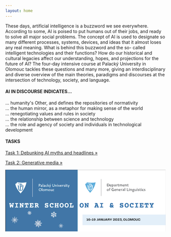 ```yaml
---
layout: home
---
```


These days, artificial intelligence is a buzzword we see everywhere. According to some, AI is poised to put humans out of their jobs, and ready to solve all major social problems. The concept of AI is used to designate so many different processes, systems, devices, and ideas that it almost loses any real meaning. What is behind this buzzword and the so- called intelligent technologies and their functions? How do our historical and cultural legacies affect our understanding, hopes, and projections for the future of AI? The four-day intensive course at Palacký University in Olomouc tackles these questions and many more, giving an interdisciplinary and diverse overview of the main theories, paradigms and discourses at the intersection of technology, society, and language.

#### AI IN DISCOURSE INDICATES...
... humanity's Other, and defines the repositories of normativity<br/>
... the human mirror, as a metaphor for making sense of the world<br/>
... renegotiating values and rules in society<br/>
... the relationship between science and technology<br/>
... the role and agency of society and individuals in technological development<br/>

#### TASKS
[Task 1: Debunking AI myths and headlines »](/task-debunking-myths/)

[Task 2: Generative media »](/task2/)


![Winter school Olomouc](/assets/img/2023-ws-ai-olomouc.png)